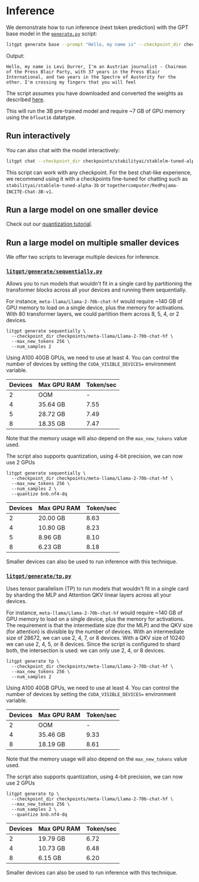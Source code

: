 # Inference

We demonstrate how to run inference (next token prediction) with the GPT base model in the [`generate.py`](generate.py) script:

```bash
litgpt generate base --prompt "Hello, my name is" --checkpoint_dir checkpoints/stabilityai/stablelm-base-alpha-3b
```

Output:

```text
Hello, my name is Levi Durrer, I'm an Austrian journalist - Chairman of the Press Blair Party, with 37 years in the Press Blair International, and two years in the Spectre of Austerity for the other. I'm crossing my fingers that you will feel
```

The script assumes you have downloaded and converted the weights as described [here](download_model_weights.md).

This will run the 3B pre-trained model and require ~7 GB of GPU memory using the `bfloat16` datatype.

## Run interactively

You can also chat with the model interactively:

```bash
litgpt chat --checkpoint_dir checkpoints/stabilityai/stablelm-tuned-alpha-3b
```

This script can work with any checkpoint. For the best chat-like experience, we recommend using it with a checkpoints
fine-tuned for chatting such as `stabilityai/stablelm-tuned-alpha-3b` or `togethercomputer/RedPajama-INCITE-Chat-3B-v1`.

## Run a large model on one smaller device

Check out our [quantization tutorial](quantize.md).

## Run a large model on multiple smaller devices

We offer two scripts to leverage multiple devices for inference.

### [`litgpt/generate/sequentially.py`](../litgpt/generate/sequentially.py)

Allows you to run models that wouldn't fit in a single card by partitioning the transformer blocks across all your devices and running them sequentially.

For instance, `meta-llama/Llama-2-70b-chat-hf` would require ~140 GB of GPU memory to load on a single device, plus the memory for activations.
With 80 transformer layers, we could partition them across 8, 5, 4, or 2 devices.

```shell
litgpt generate sequentially \
  --checkpoint_dir checkpoints/meta-llama/Llama-2-70b-chat-hf \
  --max_new_tokens 256 \
  --num_samples 2
```

Using A100 40GB GPUs, we need to use at least 4. You can control the number of devices by setting the `CUDA_VISIBLE_DEVICES=` environment variable.

| Devices | Max GPU RAM | Token/sec |
|---------|-------------|-----------|
| 2       | OOM         | -         |
| 4       | 35.64 GB    | 7.55      |
| 5       | 28.72 GB    | 7.49      |
| 8       | 18.35 GB    | 7.47      |

Note that the memory usage will also depend on the `max_new_tokens` value used.

The script also supports quantization, using 4-bit precision, we can now use 2 GPUs

```shell
litgpt generate sequentially \
  --checkpoint_dir checkpoints/meta-llama/Llama-2-70b-chat-hf \
  --max_new_tokens 256 \
  --num_samples 2 \
  --quantize bnb.nf4-dq
```

| Devices | Max GPU RAM | Token/sec |
|---------|-------------|-----------|
| 2       | 20.00 GB    | 8.63      |
| 4       | 10.80 GB    | 8.23      |
| 5       | 8.96 GB     | 8.10      |
| 8       | 6.23 GB     | 8.18      |

Smaller devices can also be used to run inference with this technique.

### [`litgpt/generate/tp.py`](../litgpt/generate/tp.py)

Uses tensor parallelism (TP) to run models that wouldn't fit in a single card by sharding the MLP and Attention QKV linear layers across all your devices.

For instance, `meta-llama/Llama-2-70b-chat-hf` would require ~140 GB of GPU memory to load on a single device, plus the memory for activations.
The requirement is that the intermediate size (for the MLP) and the QKV size (for attention) is divisible by the number of devices.
With an intermediate size of 28672, we can use 2, 4, 7, or 8 devices. With a QKV size of 10240 we can use 2, 4, 5, or 8 devices.
Since the script is configured to shard both, the intersection is used: we can only use 2, 4, or 8 devices.

```shell
litgpt generate tp \
  --checkpoint_dir checkpoints/meta-llama/Llama-2-70b-chat-hf \
  --max_new_tokens 256 \
  --num_samples 2
```

Using A100 40GB GPUs, we need to use at least 4. You can control the number of devices by setting the `CUDA_VISIBLE_DEVICES=` environment variable.

| Devices | Max GPU RAM | Token/sec |
|---------|-------------|-----------|
| 2       | OOM         | -         |
| 4       | 35.46 GB    | 9.33      |
| 8       | 18.19 GB    | 8.61      |

Note that the memory usage will also depend on the `max_new_tokens` value used.

The script also supports quantization, using 4-bit precision, we can now use 2 GPUs

```shell
litgpt generate tp \
  --checkpoint_dir checkpoints/meta-llama/Llama-2-70b-chat-hf \
  --max_new_tokens 256 \
  --num_samples 2 \
  --quantize bnb.nf4-dq
```

| Devices | Max GPU RAM | Token/sec |
|---------|-------------|-----------|
| 2       | 19.79 GB    | 6.72      |
| 4       | 10.73 GB    | 6.48      |
| 8       | 6.15 GB     | 6.20      |

Smaller devices can also be used to run inference with this technique.
